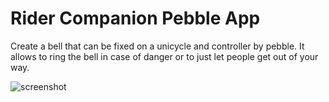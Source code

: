 # Rider Companion Pebble App

Create a bell that can be fixed on a unicycle and controller by pebble. It allows to ring the bell in case of danger or to just let people get out of your way.

![screenshot](pebble/screenshots/screenshot.png)